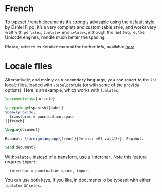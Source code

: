 # French

To typeset French documents it’s strongly advisable using the default
style by Daniel Flipo. It’s a very complete and customizable style, and
works very well with `pdflatex`, `lualatex` and `xelatex`, although
the last two, ie, the Unicode engines, handle much better the spacing.

Please, refer to its detailed manual for further info, available
[here](https://ctan.org/pkg/babel-french).

# Locale files

Alternatively, and mainly as a secondary language, you can resort to the
`ini` locale files, loaded with `\babelprovide` (or with some of the
`provide` options). Here is an example, which works with `lualatex`:
```tex
\documentclass{article}

\usepackage[spanish]{babel}
\babelprovide[
  transforms = punctuation.space
]{french}

\begin{document}

Español. \foreignlanguage{french}{Je dis: «Et voilà!»}. Español.

\end{document}
```
With `xelatex`, instead of a transform, use a ‘interchar’. Note this
feature requires `import`:
```tex
  interchar = punctuation.space, import
```

You can use both keys, if you like, in documents to be typeset with either
`lualatex` or `xetex`.
